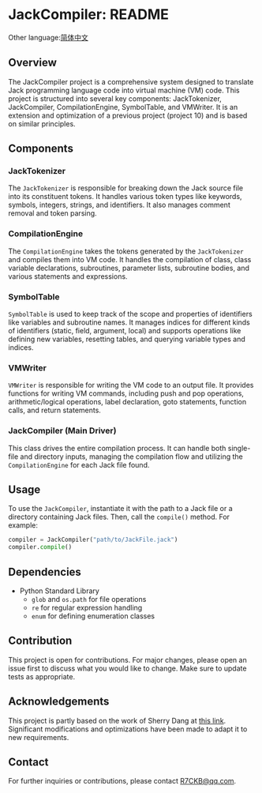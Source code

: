 # JackCompiler: README

Other language:[简体中文](README_CN.MD)

## Overview
The JackCompiler project is a comprehensive system designed to translate Jack programming language code into virtual machine (VM) code. This project is structured into several key components: JackTokenizer, JackCompiler, CompilationEngine, SymbolTable, and VMWriter. It is an extension and optimization of a previous project (project 10) and is based on similar principles.

## Components
### JackTokenizer
The `JackTokenizer` is responsible for breaking down the Jack source file into its constituent tokens. It handles various token types like keywords, symbols, integers, strings, and identifiers. It also manages comment removal and token parsing.

### CompilationEngine
The `CompilationEngine` takes the tokens generated by the `JackTokenizer` and compiles them into VM code. It handles the compilation of class, class variable declarations, subroutines, parameter lists, subroutine bodies, and various statements and expressions.

### SymbolTable
`SymbolTable` is used to keep track of the scope and properties of identifiers like variables and subroutine names. It manages indices for different kinds of identifiers (static, field, argument, local) and supports operations like defining new variables, resetting tables, and querying variable types and indices.

### VMWriter
`VMWriter` is responsible for writing the VM code to an output file. It provides functions for writing VM commands, including push and pop operations, arithmetic/logical operations, label declaration, goto statements, function calls, and return statements.

### JackCompiler (Main Driver)
This class drives the entire compilation process. It can handle both single-file and directory inputs, managing the compilation flow and utilizing the `CompilationEngine` for each Jack file found.

## Usage
To use the `JackCompiler`, instantiate it with the path to a Jack file or a directory containing Jack files. Then, call the `compile()` method. For example:

```python
compiler = JackCompiler("path/to/JackFile.jack")
compiler.compile()
```

## Dependencies
- Python Standard Library
  - `glob` and `os.path` for file operations
  - `re` for regular expression handling
  - `enum` for defining enumeration classes

## Contribution
This project is open for contributions. For major changes, please open an issue first to discuss what you would like to change. Make sure to update tests as appropriate.

## Acknowledgements
This project is partly based on the work of Sherry Dang at [this link](https://github.com/sherrydang/Nand2Tetris/blob/master/project11/CompilationEngine.py). Significant modifications and optimizations have been made to adapt it to new requirements.

## Contact
For further inquiries or contributions, please contact R7CKB@qq.com.

